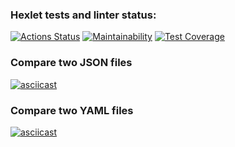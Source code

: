 ### Hexlet tests and linter status:
[![Actions Status](https://github.com/vyacheslav-pv/frontend-project-46/workflows/hexlet-check/badge.svg)](https://github.com/vyacheslav-pv/frontend-project-46/actions)
[![Maintainability](https://api.codeclimate.com/v1/badges/cb54ed6b9556db85d48a/maintainability)](https://codeclimate.com/github/vyacheslav-pv/frontend-project-46/maintainability)
[![Test Coverage](https://api.codeclimate.com/v1/badges/cb54ed6b9556db85d48a/test_coverage)](https://codeclimate.com/github/vyacheslav-pv/frontend-project-46/test_coverage)
### Compare two JSON files
[![asciicast](https://asciinema.org/a/QjquMpEcfMYwI90hvycGcPyFy.svg)](https://asciinema.org/a/QjquMpEcfMYwI90hvycGcPyFy)
### Compare two YAML files
[![asciicast](https://asciinema.org/a/S8NVWqiQYXI6SuvurvrW4aUr3.svg)](https://asciinema.org/a/S8NVWqiQYXI6SuvurvrW4aUr3)